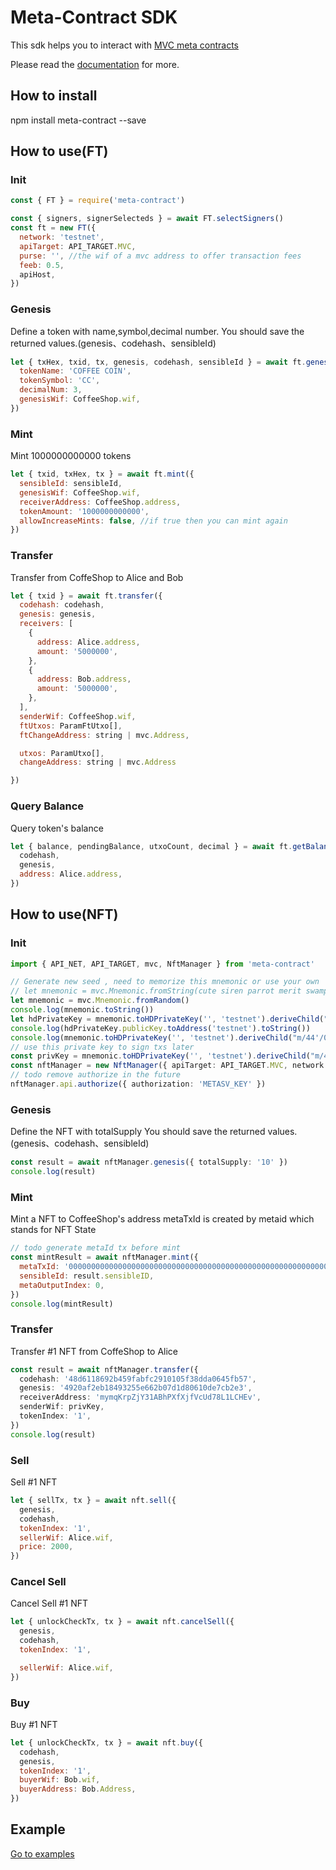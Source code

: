 # Meta-Contract SDK

This sdk helps you to interact with [MVC meta contracts][mvc]

Please read the [documentation][docs] for more.

## How to install

npm install meta-contract --save

## How to use(FT)

### Init

```js
const { FT } = require('meta-contract')

const { signers, signerSelecteds } = await FT.selectSigners()
const ft = new FT({
  network: 'testnet',
  apiTarget: API_TARGET.MVC,
  purse: '', //the wif of a mvc address to offer transaction fees
  feeb: 0.5,
  apiHost,
})
```

### Genesis

Define a token with name,symbol,decimal number.
You should save the returned values.(genesis、codehash、sensibleId)

```js
let { txHex, txid, tx, genesis, codehash, sensibleId } = await ft.genesis({
  tokenName: 'COFFEE COIN',
  tokenSymbol: 'CC',
  decimalNum: 3,
  genesisWif: CoffeeShop.wif,
})
```

### Mint

Mint 1000000000000 tokens

```js
let { txid, txHex, tx } = await ft.mint({
  sensibleId: sensibleId,
  genesisWif: CoffeeShop.wif,
  receiverAddress: CoffeeShop.address,
  tokenAmount: '1000000000000',
  allowIncreaseMints: false, //if true then you can mint again
})
```

### Transfer

Transfer from CoffeShop to Alice and Bob

```js
let { txid } = await ft.transfer({
  codehash: codehash,
  genesis: genesis,
  receivers: [
    {
      address: Alice.address,
      amount: '5000000',
    },
    {
      address: Bob.address,
      amount: '5000000',
    },
  ],
  senderWif: CoffeeShop.wif,
  ftUtxos: ParamFtUtxo[],
  ftChangeAddress: string | mvc.Address,

  utxos: ParamUtxo[],
  changeAddress: string | mvc.Address

})
```

### Query Balance

Query token's balance

```js
let { balance, pendingBalance, utxoCount, decimal } = await ft.getBalanceDetail({
  codehash,
  genesis,
  address: Alice.address,
})
```

## How to use(NFT)

### Init

```ts
import { API_NET, API_TARGET, mvc, NftManager } from 'meta-contract'

// Generate new seed , need to memorize this mnemonic or use your own
// let mnemonic = mvc.Mnemonic.fromString(cute siren parrot merit swamp plate federal buddy sing tourist family tragic)
let mnemonic = mvc.Mnemonic.fromRandom()
console.log(mnemonic.toString())
let hdPrivateKey = mnemonic.toHDPrivateKey('', 'testnet').deriveChild("m/44'/0'/0'")
console.log(hdPrivateKey.publicKey.toAddress('testnet').toString())
console.log(mnemonic.toHDPrivateKey('', 'testnet').deriveChild("m/44'/0'/0'").privateKey.toString())
// use this private key to sign txs later
const privKey = mnemonic.toHDPrivateKey('', 'testnet').deriveChild("m/44'/0'/0'").privateKey.toString()
const nftManager = new NftManager({ apiTarget: API_TARGET.MVC, network: API_NET.TEST, purse: privKey })
// todo remove authorize in the future
nftManager.api.authorize({ authorization: 'METASV_KEY' })
```

### Genesis

Define the NFT with totalSupply
You should save the returned values.(genesis、codehash、sensibleId)

```ts
const result = await nftManager.genesis({ totalSupply: '10' })
console.log(result)
```

### Mint

Mint a NFT to CoffeeShop's address
metaTxId is created by metaid which stands for NFT State

```js
// todo generate metaId tx before mint
const mintResult = await nftManager.mint({
  metaTxId: '0000000000000000000000000000000000000000000000000000000000000000',
  sensibleId: result.sensibleID,
  metaOutputIndex: 0,
})
console.log(mintResult)
```

### Transfer

Transfer #1 NFT from CoffeShop to Alice

```ts
const result = await nftManager.transfer({
  codehash: '48d6118692b459fabfc2910105f38dda0645fb57',
  genesis: '4920af2eb18493255e662b07d1d80610de7cb2e3',
  receiverAddress: 'mymqKrpZjY31ABhPXfXjfVcUd78L1LCHEv',
  senderWif: privKey,
  tokenIndex: '1',
})
console.log(result)
```

### Sell

Sell #1 NFT

```js
let { sellTx, tx } = await nft.sell({
  genesis,
  codehash,
  tokenIndex: '1',
  sellerWif: Alice.wif,
  price: 2000,
})
```

### Cancel Sell

Cancel Sell #1 NFT

```js
let { unlockCheckTx, tx } = await nft.cancelSell({
  genesis,
  codehash,
  tokenIndex: '1',

  sellerWif: Alice.wif,
})
```

### Buy

Buy #1 NFT

```js
let { unlockCheckTx, tx } = await nft.buy({
  codehash,
  genesis,
  tokenIndex: '1',
  buyerWif: Bob.wif,
  buyerAddress: Bob.Address,
})
```

## Example

<a href="http://gitlab2.showpay.top/front-end/meta-contract/-/tree/master/examples">Go to examples</a>

[docs]: ''
[mvc]: ''
